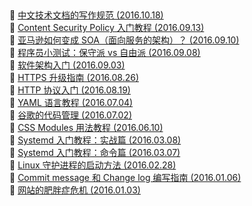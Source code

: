 ##   
🎉  [中文技术文档的写作规范  (2016.10.18)](https://www.ruanyifeng.com/blog/2016/10/document_style_guide.html)  
🎉  [Content Security Policy 入门教程  (2016.09.13)](https://www.ruanyifeng.com/blog/2016/09/csp.html)  
🎉  [亚马逊如何变成 SOA（面向服务的架构）？  (2016.09.10)](https://www.ruanyifeng.com/blog/2016/09/how_amazon_take_soa.html)  
🎉  [程序员小测试：保守派 vs 自由派  (2016.09.08)](https://www.ruanyifeng.com/blog/2016/09/conservative_vs_liberal_programmer.html)  
🎉  [软件架构入门  (2016.09.03)](https://www.ruanyifeng.com/blog/2016/09/software-architecture.html)  
🎉  [HTTPS 升级指南  (2016.08.26)](https://www.ruanyifeng.com/blog/2016/08/migrate-from-http-to-https.html)  
🎉  [HTTP 协议入门  (2016.08.19)](https://www.ruanyifeng.com/blog/2016/08/http.html)  
🎉  [YAML 语言教程  (2016.07.04)](https://www.ruanyifeng.com/blog/2016/07/yaml.html)  
🎉  [谷歌的代码管理  (2016.07.02)](https://www.ruanyifeng.com/blog/2016/07/google-monolithic-source-repository.html)  
🎉  [CSS Modules 用法教程  (2016.06.10)](https://www.ruanyifeng.com/blog/2016/06/css_modules.html)  
🎉  [Systemd 入门教程：实战篇  (2016.03.08)](https://www.ruanyifeng.com/blog/2016/03/systemd-tutorial-part-two.html)  
🎉  [Systemd 入门教程：命令篇  (2016.03.07)](https://www.ruanyifeng.com/blog/2016/03/systemd-tutorial-commands.html)  
🎉  [Linux 守护进程的启动方法  (2016.02.28)](https://www.ruanyifeng.com/blog/2016/02/linux-daemon.html)  
🎉  [Commit message 和 Change log 编写指南  (2016.01.06)](https://www.ruanyifeng.com/blog/2016/01/commit_message_change_log.html)  
🎉  [网站的肥胖症危机  (2016.01.03)](https://www.ruanyifeng.com/blog/2016/01/website-obesity-crisis.html)  
